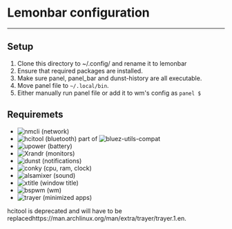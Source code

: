# Lemonbar configuration
---

## Setup
1. Clone this directory to ~/.config/ and rename it to lemonbar
2. Ensure that required packages are installed.
3. Make sure panel, panel_bar and dunst-history are all executable.
4. Move panel file to `~/.local/bin`.
5. Either manually run panel file or add it to wm's config as `panel $`


## Requiremets
- ![nmcli](https://wiki.archlinux.org/title/NetworkManager) (network)
- ![hcitool](https://wiki.archlinux.org/title/Bluetooth) (bluetooth)
part of ![bluez-utils-compat](https://aur.archlinux.org/packages/bluez-utils-compat)
- ![upower](https://wiki.archlinux.org/title/Power_management) (battery)
- ![Xrandr](https://wiki.archlinux.org/title/Xrandr) (monitors)
- ![dunst](https://github.com/dunst-project/dunst) (notifications)
- ![conky](https://wiki.archlinux.org/title/Conky) (cpu, ram, clock)
- ![alsamixer](https://wiki.archlinux.org/title/Advanced_Linux_Sound_Architecture) (sound)
- ![xtitle](https://aur.archlinux.org/packages/xtitle) (window title)
- ![bspwm](https://wiki.archlinux.org/title/Bspwm) (wm)
- ![trayer](https://man.archlinux.org/man/extra/trayer/trayer.1.en) (minimized apps)

hcitool is deprecated and will have to be replacedhttps://man.archlinux.org/man/extra/trayer/trayer.1.en.
